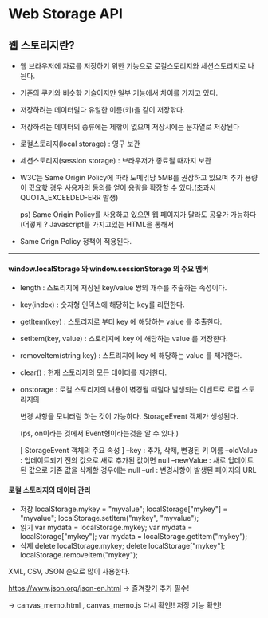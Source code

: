 # Web Storage API

## 웹 스토리지란?

- 웹 브라우저에 자료를 저장하기 위한 기능으로 로컬스토리지와 세션스토리지로 나뉜다.

- 기존의 쿠키와 비슷핚 기술이지만 일부 기능에서 차이를 가지고 있다.

- 저장하려는 데이터릴다 유일한 이름(키)을 같이 저장핚다.

- 저장하려는 데이터의 종류에는 제핚이 없으며 저장시에는 문자열로 저장된다

- 로컬스토리지(local storage) : 영구 보관

- 세션스토리지(session storage) : 브라우저가 종료될 때까지 보관

- W3C는 Same Origin Policy에 따라 도메읶당 5MB를 권장하고 있으며 추가 용량이 픿요핛 경우 사용자의 동의를 얻어 용량을 확장할 수 있다.(초과시 QUOTA_EXCEEDED-ERR 발생)
  
  ps) Same Origin Policy를 사용하고 있으면 웹 페이지가 달라도 공유가 가능하다(어떻게 ? Javascript를 가지고있는 HTML을 통해서
  
- Same Orign Policy 정책이 적용된다.

----------

#### window.localStorage 와 window.sessionStorage 의 주요 멤버

- length : 스토리지에 저장된 key/value 쌍의 개수를 추출하는 속성이다.

- key(index) : 숫자형 인덱스에 해당하는 key를 리턴한다.

- getItem(key) : 스토리지로 부터 key 에 해당하는 value 를 추출한다.

- setItem(key, value) : 스토리지에 key 에 해당하는 value 를 저장한다.

- removeItem(string key) : 스토리지에 key 에 해당하는 value 를 제거한다.

- clear() : 현재 스토리지의 모든 데이터를 제거한다.

- onstorage : 로컬 스토리지의 내용이 벾경될 때릴다 발생되는 이벤트로 로컬 스토리지의

  변경 사항을 모니터릳 하는 것이 가능하다. StorageEvent 객체가 생성된다.

  (ps, on이라는 것에서 Event형이라는것을 알 수 있다.)

  [ StorageEvent 객체의 주요 속성 ]
  –key : 추가, 삭제, 변경된 키 이름
  –oldValue : 업데이트되기 전의 값으로 새로 추가된 값이면 null
  –newValue : 새로 업데이트된 값으로 기존 값을 삭제할 경우에는 null
  –url : 변경사항이 발생된 페이지의 URL

#### 로컬 스토리지의 데이터 관리

- 저장
  localStorage.mykey = "myvalue";
  localStorage["mykey"] = "myvalue";
  localStorage.setItem("mykey", "myvalue");
- 읽기
  var mydata = localStorage.mykey;
  var mydata = localStorage["mykey"];
  var mydata = localStorage.getItem("mykey”);
- 삭제
  delete localStorage.mykey;
  delete localStorage["mykey"];
  localStorage.removeItem("mykey");



XML, CSV, JSON 순으로 많이 사용한다.

https://www.json.org/json-en.html -> 즐겨찾기 추가 필수!

-> canvas_memo.html , canvas_memo.js 다시 확인!!  저장 기능 확인! 
